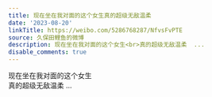 ```yaml
---
title: 现在坐在我对面的这个女生真的超级无敌温柔
date: '2023-08-20'
linkTitle: https://weibo.com/5286768287/NfvsFvPTE
source: 久保田鲤鱼的微博
description: 现在坐在我对面的这个女生<br>真的超级无敌温柔  ...
disable_comments: true
---
```

现在坐在我对面的这个女生<br>真的超级无敌温柔  ...